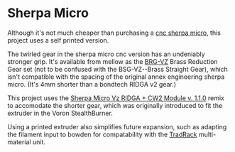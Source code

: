 # Sherpa Micro

Although it's not much cheaper than purchasing a [cnc sherpa micro](https://www.aliexpress.us/item/3256804960962034.html), this project uses a self printed version. 

The twirled gear in the sherpa micro cnc version has an undeniably stronger grip. It's available from mellow as the [BRG-VZ](https://www.aliexpress.us/item/3256806039560393.html) Brass Reduction Gear set (not to be confused with the BSG-VZ--Brass Straight Gear), which isn't compatible with the spacing of the original annex engineering sherpa micro. (It's 4mm shorter than a bondtech RIDGA v2 gear.) 

This project uses the [Sherpa Micro Vz RIDGA + CW2 Module v. 1.1.0](https://www.teamfdm.com/files/file/757-sherpa-micro-vz-ridga-cw2-module) remix to accomodate the shorter gear, which was originally introduced to fit the extruder in the Voron StealthBurner.

Using a printed extruder also simplifies future expansion, such as adapting the filament input to bowden for compatability with the [TradRack](https://github.com/Annex-Engineering/TradRack) multi-material unit.
